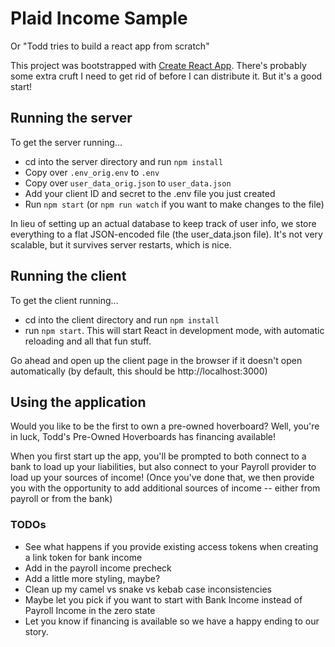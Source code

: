 # Plaid Income Sample

Or "Todd tries to build a react app from scratch"

This project was bootstrapped with [Create React App](https://github.com/facebook/create-react-app). There's probably some extra cruft I need to get rid of before I can distribute it. But it's a good start!

## Running the server

To get the server running...

- cd into the server directory and run `npm install`
- Copy over `.env_orig.env` to `.env`
- Copy over `user_data_orig.json` to `user_data.json`
- Add your client ID and secret to the .env file you just created
- Run `npm start` (or `npm run watch` if you want to make changes to the file)

In lieu of setting up an actual database to keep track of user info, we store everything to a flat JSON-encoded file (the user_data.json file). It's not very scalable, but it survives server restarts, which is nice.

## Running the client

To get the client running...

- cd into the client directory and run `npm install`
- run `npm start`. This will start React in development mode, with automatic reloading and all that fun stuff.

Go ahead and open up the client page in the browser if it doesn't open automatically (by default, this should be http://localhost:3000)

## Using the application

Would you like to be the first to own a pre-owned hoverboard? Well, you're in luck, Todd's Pre-Owned Hoverboards has financing available!

When you first start up the app, you'll be prompted to both connect to a bank to load up your liabilities, but also connect to your Payroll provider to load up your sources of income! (Once you've done that, we then provide you with the opportunity to add additional sources of income -- either from payroll or from the bank)

### TODOs

- See what happens if you provide existing access tokens when creating a link token for bank income
- Add in the payroll income precheck
- Add a little more styling, maybe?
- Clean up my camel vs snake vs kebab case inconsistencies
- Maybe let you pick if you want to start with Bank Income instead of Payroll Income in the zero state
- Let you know if financing is available so we have a happy ending to our story.
